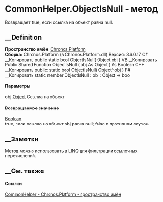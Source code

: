 # CommonHelper.ObjectIsNull - метод
Возвращает true, если ссылка на объект равна null.
## __Definition
 **Пространство имён:** [Chronos.Platform](N_Chronos_Platform.htm)  
 **Сборка:** Chronos.Platform (в Chronos.Platform.dll) Версия: 3.6.0.17
C# __Копировать
     public static bool ObjectIsNull(
    	Object obj
    )
VB __Копировать
     Public Shared Function ObjectIsNull ( 
    	obj As Object
    ) As Boolean
C++ __Копировать
     public:
    static bool ObjectIsNull(
    	Object^ obj
    )
F# __Копировать
     static member ObjectIsNull : 
            obj : Object -> bool 
#### Параметры
obj [Object](https://learn.microsoft.com/dotnet/api/system.object)
    Ссылка на объект.
#### Возвращаемое значение
[Boolean](https://learn.microsoft.com/dotnet/api/system.boolean)  
true, если ссылка на объект obj равна null; false в противном случае.
##  __Заметки
Метод можно использовать в LINQ для фильтрации ссылочных перечислений.
## __См. также
#### Ссылки
[CommonHelper - ](T_Chronos_Platform_CommonHelper.htm)
[Chronos.Platform - пространство имён](N_Chronos_Platform.htm)
